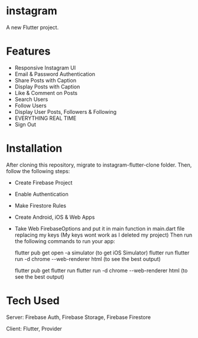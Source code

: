 # instagram

A new Flutter project.

# Features

- Responsive Instagram UI
- Email & Password Authentication
- Share Posts with Caption
- Display Posts with Caption
- Like & Comment on Posts
- Search Users
- Follow Users
- Display User Posts, Followers & Following
- EVERYTHING REAL TIME
- Sign Out

# Installation

After cloning this repository, migrate to instagram-flutter-clone folder. Then, follow the following steps:

- Create Firebase Project
- Enable Authentication
- Make Firestore Rules
- Create Android, iOS & Web Apps
- Take Web FirebaseOptions and put it in main function in main.dart file replacing my keys (My keys wont work as I deleted my project) Then run the following commands to run your app:

  flutter pub get
  open -a simulator (to get iOS Simulator)
  flutter run
  flutter run -d chrome --web-renderer html (to see the best output)

  flutter pub get
  flutter run
  flutter run -d chrome --web-renderer html (to see the best output)

# Tech Used

Server: Firebase Auth, Firebase Storage, Firebase Firestore

Client: Flutter, Provider

